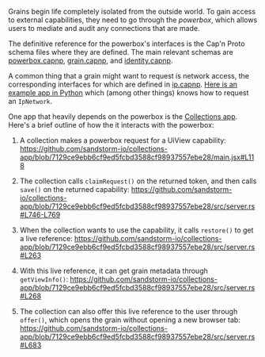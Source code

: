 Grains begin life completely isolated from the outside world.
To gain access to external capabilities, they need to go through the *powerbox*,
which allows users to mediate and audit any connections that are made.

The definitive reference for the powerbox's interfaces
is the Cap'n Proto schema files where they are defined. The main relevant schemas are
[powerbox.capnp](https://github.com/sandstorm-io/sandstorm/blob/master/src/sandstorm/powerbox.capnp),
[grain.capnp](https://github.com/sandstorm-io/sandstorm/blob/master/src/sandstorm/grain.capnp),
and
[identity.capnp](https://github.com/sandstorm-io/sandstorm/blob/master/src/sandstorm/identity.capnp).

A common thing that a grain might want to request is network access, the
corresponding interfaces for which are defined in
[ip.capnp](https://github.com/sandstorm-io/sandstorm/blob/master/src/sandstorm/ip.capnp).
[Here is an example app in Python](https://github.com/sandstorm-io/sandstorm-test-python)
which (among other things) knows how to request an `IpNetwork`.

One app that heavily depends on the powerbox is the
[Collections app](https://github.com/sandstorm-io/collections-app).
Here's a brief outline of how the it interacts with the powerbox:

  1. A collection makes a powerbox request for a UiView capability: https://github.com/sandstorm-io/collections-app/blob/7129ce9ebb6cf9ed5fcbd3588cf98937557ebe28/main.jsx#L118

  2. The collection calls `claimRequest()` on the returned token, and then calls `save()` on the returned capability: https://github.com/sandstorm-io/collections-app/blob/7129ce9ebb6cf9ed5fcbd3588cf98937557ebe28/src/server.rs#L746-L769

  3. When the collection wants to use the capability, it calls `restore()` to get a live reference: https://github.com/sandstorm-io/collections-app/blob/7129ce9ebb6cf9ed5fcbd3588cf98937557ebe28/src/server.rs#L263

  4. With this live reference, it can get grain metadata through `getViewInfo()`: https://github.com/sandstorm-io/collections-app/blob/7129ce9ebb6cf9ed5fcbd3588cf98937557ebe28/src/server.rs#L268

  5. The collection can also offer this live reference to the user through `offer()`, which opens the grain without opening a new browser tab: https://github.com/sandstorm-io/collections-app/blob/7129ce9ebb6cf9ed5fcbd3588cf98937557ebe28/src/server.rs#L683
